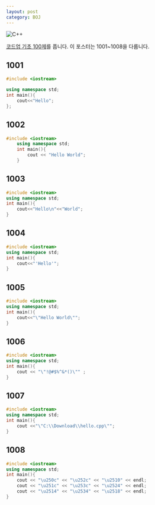 ```yaml
---
layout: post
category: BOJ
---
```

![C++](https://img.shields.io/badge/c++-%2300599C.svg?style=for-the-badge&logo=c%2B%2B&logoColor=white)

[코드업 기초 100제][codeup]를 풉니다. 이 포스터는 1001~1008을 다룹니다. 

## 1001
```c++
#include <iostream>

using namespace std;
int main(){
    cout<<"Hello";
};
```
## 1002
```c++
#include <iostream>
    using namespace std;
    int main(){
        cout << "Hello World";
    }
```

## 1003
```c++
#include <iostream>
using namespace std;
int main(){
    cout<<"Hello\n"<<"World";
}
```

## 1004
```c++
#include <iostream>
using namespace std;
int main(){
    cout<<"'Hello'";
}
```

## 1005
```c++
#include <iostream>
using namespace std;
int main(){
    cout<<"\"Hello World\"";  
}
```

## 1006
```c++
#include <iostream>
using namespace std;
int main(){
    cout << "\"!@#$%^&*()\"" ;
}
```

## 1007
```c++
#include <iostream>
using namespace std;
int main(){
    cout <<"\"C:\\Download\\hello.cpp\""; 
}
```

## 1008
```c++
#include <iostream>
using namespace std;
int main(){
    cout << "\u250c" << "\u252c" << "\u2510" << endl;
    cout << "\u251c" << "\u253c" << "\u2524" << endl;
    cout << "\u2514" << "\u2534" << "\u2518" << endl;
}
```

[codeup]: https://codeup.kr/problemsetsol.php
